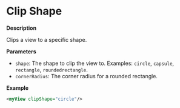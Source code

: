 # Clip Shape

**Description**

Clips a view to a specific shape.

**Parameters**

- `shape`: The shape to clip the view to. Examples: `circle`, `capsule`, `rectangle`, `roundedrectangle`.
- `cornerRadius`: The corner radius for a rounded rectangle.

**Example**

```xml
<myView clipShape="circle"/>
```
